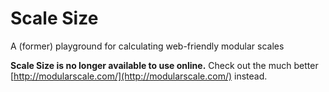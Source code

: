 Scale Size
==========

A (former) playground for calculating web-friendly modular scales

**Scale Size is no longer available to use online.** Check out the much better [http://modularscale.com/](http://modularscale.com/) instead.
